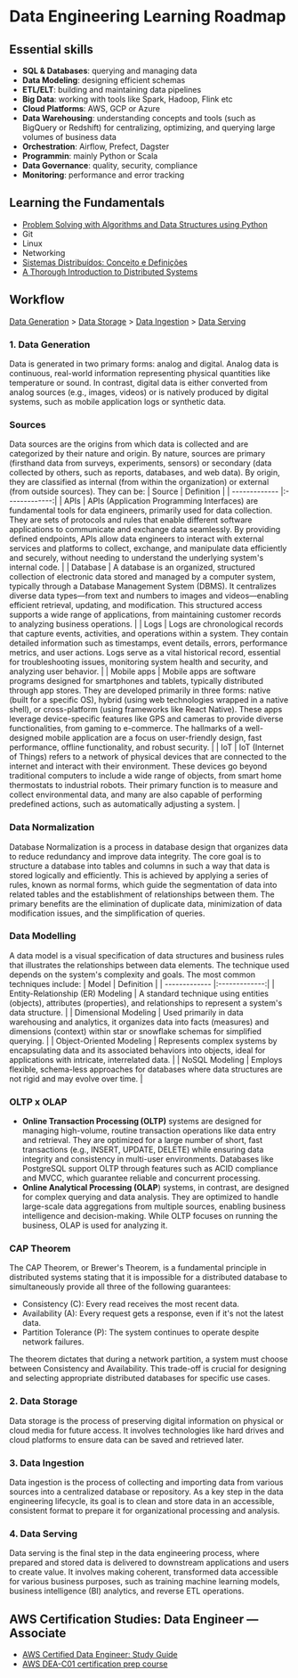 # Data Engineering Learning Roadmap

## Essential skills
- **SQL & Databases**: querying and managing data
- **Data Modeling**: designing efficient schemas
- **ETL/ELT**: building and maintaining data pipelines
- **Big Data**: working with tools like Spark, Hadoop, Flink etc
- **Cloud Platforms**: AWS, GCP or Azure
- **Data Warehousing**: understanding concepts and tools (such as BigQuery or Redshift) for centralizing, optimizing, and querying large volumes of business data
- **Orchestration**: Airflow, Prefect, Dagster
- **Programmin**: mainly Python or Scala
- **Data Governance**: quality, security, compliance
- **Monitoring**: performance and error tracking

## Learning the Fundamentals
- [Problem Solving with Algorithms and Data Structures using Python](https://runestone.academy/ns/books/published/pythonds/index.html)
- Git
- Linux
- Networking
- [Sistemas Distribuídos: Conceito e Definições](https://medium.com/sicreditech/sistemas-distribu%C3%ADdos-conceito-e-defini%C3%A7%C3%B5es-f2baa4efc88d)
- [A Thorough Introduction to Distributed Systems](https://www.freecodecamp.org/news/a-thorough-introduction-to-distributed-systems-3b91562c9b3c/)

## Workflow
[Data Generation](https://github.com/clazinski/data-engineering-studies/tree/main?tab=readme-ov-file#1-data-generation) > [Data Storage](https://github.com/clazinski/data-engineering-studies/tree/main?tab=readme-ov-file#2-data-storage) > [Data Ingestion](https://github.com/clazinski/data-engineering-studies/tree/main?tab=readme-ov-file#3-data-ingestion) > [Data Serving](https://github.com/clazinski/data-engineering-studies/tree/main?tab=readme-ov-file#4-data-serving)

### 1. Data Generation
Data is generated in two primary forms: analog and digital. Analog data is continuous, real-world information representing physical quantities like temperature or sound. In contrast, digital data is either converted from analog sources (e.g., images, videos) or is natively produced by digital systems, such as mobile application logs or synthetic data.
### Sources
Data sources are the origins from which data is collected and are categorized by their nature and origin. By nature, sources are primary (firsthand data from surveys, experiments, sensors) or secondary (data collected by others, such as reports, databases, and web data). By origin, they are classified as internal (from within the organization) or external (from outside sources). They can be:
| Source  | Definition |
| ------------- |:-------------:|
| APIs       | APIs (Application Programming Interfaces) are fundamental tools for data engineers, primarily used for data collection. They are sets of protocols and rules that enable different software applications to communicate and exchange data seamlessly. By providing defined endpoints, APIs allow data engineers to interact with external services and platforms to collect, exchange, and manipulate data efficiently and securely, without needing to understand the underlying system's internal code.     |
| Database      | A database is an organized, structured collection of electronic data stored and managed by a computer system, typically through a Database Management System (DBMS). It centralizes diverse data types—from text and numbers to images and videos—enabling efficient retrieval, updating, and modification. This structured access supports a wide range of applications, from maintaining customer records to analyzing business operations.     |
| Logs      | Logs are chronological records that capture events, activities, and operations within a system. They contain detailed information such as timestamps, event details, errors, performance metrics, and user actions. Logs serve as a vital historical record, essential for troubleshooting issues, monitoring system health and security, and analyzing user behavior.     |
| Mobile apps      | Mobile apps are software programs designed for smartphones and tablets, typically distributed through app stores. They are developed primarily in three forms: native (built for a specific OS), hybrid (using web technologies wrapped in a native shell), or cross-platform (using frameworks like React Native). These apps leverage device-specific features like GPS and cameras to provide diverse functionalities, from gaming to e-commerce. The hallmarks of a well-designed mobile application are a focus on user-friendly design, fast performance, offline functionality, and robust security.     |
| IoT      | IoT (Internet of Things) refers to a network of physical devices that are connected to the internet and interact with their environment. These devices go beyond traditional computers to include a wide range of objects, from smart home thermostats to industrial robots. Their primary function is to measure and collect environmental data, and many are also capable of performing predefined actions, such as automatically adjusting a system.     |
### Data Normalization
Database Normalization is a process in database design that organizes data to reduce redundancy and improve data integrity. The core goal is to structure a database into tables and columns in such a way that data is stored logically and efficiently.
This is achieved by applying a series of rules, known as normal forms, which guide the segmentation of data into related tables and the establishment of relationships between them. The primary benefits are the elimination of duplicate data, minimization of data modification issues, and the simplification of queries.
### Data Modelling
A data model is a visual specification of data structures and business rules that illustrates the relationships between data elements. The technique used depends on the system's complexity and goals. The most common techniques include:
| Model  | Definition |
| ------------- |:-------------:|
| Entity-Relationship (ER) Modeling      | A standard technique using entities (objects), attributes (properties), and relationships to represent a system's data structure.     |
| Dimensional Modeling      | Used primarily in data warehousing and analytics, it organizes data into facts (measures) and dimensions (context) within star or snowflake schemas for simplified querying.     |
| Object-Oriented Modeling      | Represents complex systems by encapsulating data and its associated behaviors into objects, ideal for applications with intricate, interrelated data.     |
| NoSQL Modeling      | Employs flexible, schema-less approaches for databases where data structures are not rigid and may evolve over time.     |
### OLTP x OLAP
- **Online Transaction Processing (OLTP)** systems are designed for managing high-volume, routine transaction operations like data entry and retrieval. They are optimized for a large number of short, fast transactions (e.g., INSERT, UPDATE, DELETE) while ensuring data integrity and consistency in multi-user environments. Databases like PostgreSQL support OLTP through features such as ACID compliance and MVCC, which guarantee reliable and concurrent processing.
- **Online Analytical Processing (OLAP**) systems, in contrast, are designed for complex querying and data analysis. They are optimized to handle large-scale data aggregations from multiple sources, enabling business intelligence and decision-making. While OLTP focuses on running the business, OLAP is used for analyzing it.
### CAP Theorem
The CAP Theorem, or Brewer's Theorem, is a fundamental principle in distributed systems stating that it is impossible for a distributed database to simultaneously provide all three of the following guarantees:
- Consistency (C): Every read receives the most recent data.
- Availability (A): Every request gets a response, even if it's not the latest data.
- Partition Tolerance (P): The system continues to operate despite network failures.

The theorem dictates that during a network partition, a system must choose between Consistency and Availability. This trade-off is crucial for designing and selecting appropriate distributed databases for specific use cases.
### 2. Data Storage
Data storage is the process of preserving digital information on physical or cloud media for future access. It involves technologies like hard drives and cloud platforms to ensure data can be saved and retrieved later.

### 3. Data Ingestion
Data ingestion is the process of collecting and importing data from various sources into a centralized database or repository. As a key step in the data engineering lifecycle, its goal is to clean and store data in an accessible, consistent format to prepare it for organizational processing and analysis.

### 4. Data Serving
Data serving is the final step in the data engineering process, where prepared and stored data is delivered to downstream applications and users to create value. It involves making coherent, transformed data accessible for various business purposes, such as training machine learning models, business intelligence (BI) analytics, and reverse ETL operations.
  
## AWS Certification Studies: Data Engineer — Associate
- [AWS Certified Data Engineer: Study Guide](https://itbooks.ir/assets/files/books/cloud-computing/aws-certified-data-engineer-study-guide.pdf)
- [AWS DEA-C01 certification prep course](https://www.udemy.com/course/aws-data-engineer/learn/lecture/40392584?start=0#overview)
